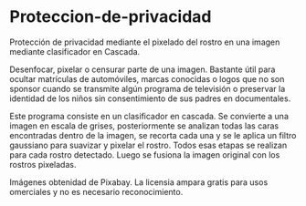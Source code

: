 # Proteccion-de-privacidad
Protección de privacidad mediante el pixelado del rostro en una imagen mediante clasificador en Cascada.

Desenfocar, pixelar o censurar parte de una imagen. Bastante útil para ocultar matrículas de automóviles, marcas conocidas o logos que no son sponsor cuando se transmite algún programa de televisión o preservar la identidad de los niños sin consentimiento de sus padres en documentales.

Este programa consiste en un clasificador en cascada. Se convierte a una imagen en escala de grises, posteriormente se analizan todas las caras encontradas dentro de la imagen, se recorta cada una y se le aplica un filtro gaussiano para suavizar y pixelar el rostro. Todos esas etapas se realizan para cada rostro detectado. Luego se fusiona la imagen original con los rostros pixeladas.

Imágenes obtenidad de Pixabay. La licensia ampara gratis para usos omerciales y no es necesario reconocimiento.
